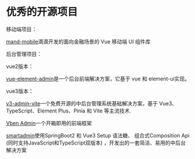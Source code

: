 # 优秀的开源项目

移动端项目：

[mand-mobile](https://didi.github.io/mand-mobile/#/zh-CN/home)滴滴开发的面向金融场景的 Vue 移动端 UI 组件库


后台管理项目：

vue2版本：

[vue-element-admin](https://github.com/PanJiaChen/vue-element-admin/blob/master/README.zh-CN.md)是一个后台前端解决方案，它基于 vue 和 element-ui实现。

vue3版本：

[v3-admin-vite](https://github.com/un-pany/v3-admin-vite/blob/main/README.zh-CN.md)一个免费开源的中后台管理系统基础解决方案，基于 Vue3、TypeScript、Element Plus、Pinia 和 Vite 等主流技术.

[Vben Admin](https://www.reawing.com/doc-next/)一个开箱即用的前端框架

[smartadmin](http://smartadmin.1024lab.net/)使用SpringBoot2 和 Vue3 Setup 语法糖、 组合式Composition Api (同时支持JavaScript和TypeScript双版本) ，开发出的一套简洁、易用的中后台解决方案
